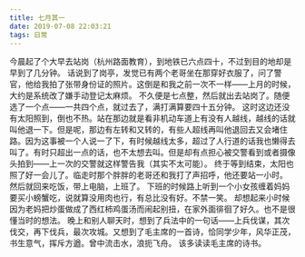 ```yaml
---
title: 七月其一
date: 2019-07-08 22:03:21
tags: 日常
---
```

  今晨起了个大早去站岗（杭州路面教育），到地铁已六点四十，不过到目的地却是早到了几分钟。
  话说到了岗亭，发觉已有两个老哥坐在那穿好衣服了，问了警官，他给我拍了张带身份证的照片。这倒是和我之前一次不一样——上月的时候，大约是系统改了嫌手动登记太麻烦。
  不久便是七点整，然后就出去站岗了。随便选了一个点——一共四个点，就过去了，满打满算要四十五分钟。
  这时这边还没有太阳照到，倒也不热。站在那边就是看非机动车道上有没有人越线，越线的话就叫他退一下。但是呢，那边有左转和又转的，有些人超线再叫他退回去又会堵住路。因为这事被一个人说一了下，有时候越线太多，超过了人行道的话我也懒得去叫了。有时只超出一点的话，也不太想去叫。但是却有点担心被交警看到或者摄像头拍到——上一次的交警就这样警告我（其实不太可能）。
  终于等到结束，太阳也照了好一会儿了。临走时那个胖胖的老哥还和我打了声招呼，他还要站一小时。
  然后就回来吃饭，带上电脑，上班了。
  下班的时候路上听到一个小女孩缠着妈妈要买小螃蟹吃，说就算没用肉也行，有总比没有好。不禁一笑。
  却想起来小时候因为老妈把炒蛋做成了西红柿鸡蛋汤而闹起别扭，在家外面徘徊了好久。也不是很懂当时的想法。
  晚上和别人聊天时，想到了兵法中的一句话——上兵伐谋，其次伐交，再下伐兵，最次攻城。又想到了毛主席的一首诗，恰同学少年，风华正茂，书生意气，挥斥方遒。曾中流击水，浪扼飞舟。
  该多读读毛主席的诗书。